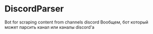 # DiscordParser
Bot for scraping content from channels discord
Вообщем, бот который может парсить канал или каналы discord'а
